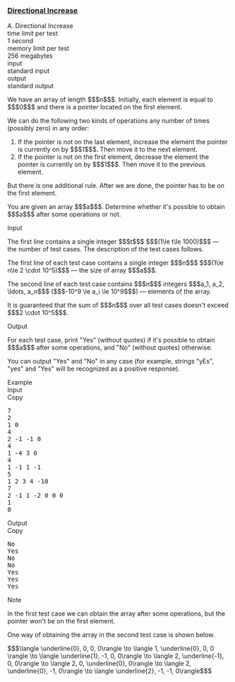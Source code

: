 <h3><a href="https://codeforces.com/contest/1693/problem/A" target="_blank" rel="noopener noreferrer">Directional Increase</a></h3>

<div class="header"><div class="title">A. Directional Increase</div><div class="time-limit"><div class="property-title">time limit per test</div>1 second</div><div class="memory-limit"><div class="property-title">memory limit per test</div>256 megabytes</div><div class="input-file input-standard"><div class="property-title">input</div>standard input</div><div class="output-file output-standard"><div class="property-title">output</div>standard output</div></div><div><p>We have an array of length $$$n$$$. Initially, each element is equal to $$$0$$$ and there is a pointer located on the first element.</p><p>We can do the following two kinds of operations any number of times (possibly zero) in any order:</p><ol><li> If the pointer is not on the last element, increase the element the pointer is currently on by $$$1$$$. Then move it to the next element.</li><li> If the pointer is not on the first element, decrease the element the pointer is currently on by $$$1$$$. Then move it to the previous element.</li></ol><p>But there is one additional rule. <span class="tex-font-style-bf">After we are done, the pointer has to be on the first element.</span></p><p>You are given an array $$$a$$$. Determine whether it's possible to obtain $$$a$$$ after some operations or not.</p></div><div class="input-specification"><div class="section-title">Input</div><p>The first line contains a single integer $$$t$$$ $$$(1\le t\le 1000)$$$  — the number of test cases. The description of the test cases follows.</p><p>The first line of each test case contains a single integer $$$n$$$ $$$(1\le n\le 2 \cdot 10^5)$$$  — the size of array $$$a$$$.</p><p>The second line of each test case contains $$$n$$$ integers $$$a_1, a_2, \ldots, a_n$$$ ($$$-10^9 \le a_i \le 10^9$$$) — elements of the array.</p><p>It is guaranteed that the sum of $$$n$$$ over all test cases doesn't exceed $$$2 \cdot 10^5$$$.</p></div><div class="output-specification"><div class="section-title">Output</div><p>For each test case, print "Yes" (without quotes) if it's possible to obtain $$$a$$$ after some operations, and "No" (without quotes) otherwise.</p><p>You can output "Yes" and "No" in any case (for example, strings "yEs", "yes" and "Yes" will be recognized as a positive response).</p></div><div class="sample-tests"><div class="section-title">Example</div><div class="sample-test"><div class="input"><div class="title">Input<div title="Copy" data-clipboard-target="#id007011384219423988" id="id008126738301550013" class="input-output-copier">Copy</div></div><pre id="id007011384219423988">7
2
1 0
4
2 -1 -1 0
4
1 -4 3 0
4
1 -1 1 -1
5
1 2 3 4 -10
7
2 -1 1 -2 0 0 0
1
0
</pre></div><div class="output"><div class="title">Output<div title="Copy" data-clipboard-target="#id0007930355855870452" id="id0030418056696542606" class="input-output-copier">Copy</div></div><pre id="id0007930355855870452">No
Yes
No
No
Yes
Yes
Yes
</pre></div></div></div><div class="note"><div class="section-title">Note</div><p>In the first test case we can obtain the array after some operations, but the pointer won't be on the first element.</p><p>One way of obtaining the array in the second test case is shown below.</p><p>$$$\langle \underline{0}, 0, 0, 0\rangle \to \langle 1, \underline{0}, 0, 0 \rangle \to \langle \underline{1}, -1, 0, 0\rangle \to \langle 2, \underline{-1}, 0, 0\rangle \to \langle 2, 0, \underline{0}, 0\rangle \to \langle 2, \underline{0}, -1, 0\rangle \to \langle \underline{2}, -1, -1, 0\rangle$$$</p></div>